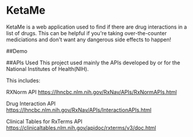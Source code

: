 # KetaMe

KetaMe is a web application used to find if there are drug interactions in a list of drugs. This can be helpful if you're taking over-the-counter mediciations and don't want any dangerous side effects to happen!

##Demo

##APIs Used
This project used mainly the APIs developed by or for the National Institutes of Health(NIH).

This includes:

RXNorm API
https://lhncbc.nlm.nih.gov/RxNav/APIs/RxNormAPIs.html

Drug Interaction API
https://lhncbc.nlm.nih.gov/RxNav/APIs/InteractionAPIs.html

Clinical Tables for RxTerms API
https://clinicaltables.nlm.nih.gov/apidoc/rxterms/v3/doc.html

